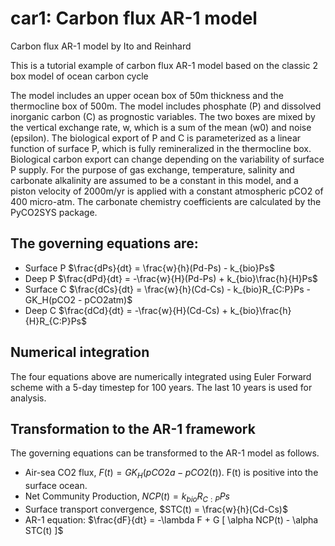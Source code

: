 # car1: Carbon flux AR-1 model

Carbon flux AR-1 model by Ito and Reinhard

This is a tutorial example of carbon flux AR-1 model based on the classic 2 box model of ocean carbon cycle

The model includes an upper ocean box of 50m thickness and the thermocline box of 500m. The model includes phosphate (P) and dissolved inorganic carbon (C) as prognostic variables. The two boxes are mixed by the vertical exchange rate, w, which is a sum of the mean (w0) and noise (epsilon). The biological export of P and C is parameterized as a linear function of surface P, which is fully remineralized in the thermocline box. Biological carbon export can change depending on the variability of surface P supply. For the purpose of gas exchange, temperature, salinity and carbonate alkalinity are assumed to be a constant in this model, and a piston velocity of 2000m/yr is applied with a constant atmospheric pCO2 of 400 micro-atm. The carbonate chemistry coefficients are calculated by the PyCO2SYS package. 

## The governing equations are: 
- Surface P $\frac{dPs}{dt} = \frac{w}{h}(Pd-Ps) - k_{bio}Ps$
- Deep P $\frac{dPd}{dt} = -\frac{w}{H}(Pd-Ps) + k_{bio}\frac{h}{H}Ps$
- Surface C $\frac{dCs}{dt} = \frac{w}{h}(Cd-Cs) - k_{bio}R_{C:P}Ps - GK_H(pCO2 - pCO2atm)$
- Deep C $\frac{dCd}{dt} = -\frac{w}{H}(Cd-Cs) + k_{bio}\frac{h}{H}R_{C:P}Ps$

## Numerical integration
The four equations above are numerically integrated using Euler Forward scheme with a 5-day timestep for 100 years. The last 10 years is used for analysis. 

## Transformation to the AR-1 framework
The governing equations can be transformed to the AR-1 model as follows. 
- Air-sea CO2 flux, $F(t) = GK_H(pCO2a - pCO2(t))$. F(t) is positive into the surface ocean. 
- Net Community Production, $NCP(t) = k_{bio}R_{C:P}Ps$
- Surface transport convergence, $STC(t) = \frac{w}{h}(Cd-Cs)$
- AR-1 equation: $\frac{dF}{dt} = -\lambda F + G [ \alpha NCP(t) - \alpha STC(t) ]$


